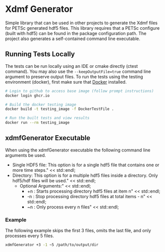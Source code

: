 # Xdmf Generator
Simple library that can be used in other projects to generate the Xdmf files for PETSc generated hdf5 files.  This library requires that a PETSc configure (built with hdf5) can be found in the package configuration path.  The project also generates a self-contained command line executable.

## Running Tests Locally
The tests can be run locally using an IDE or cmake directly (ctest command).  You may also use the ```--keepOutputFile=true```  command line argument to preserve output files.  To run the tests using the testing environment (docker), first make sure that [Docker](https://www.docker.com) installed.

```bash
# Login to github to access base image (follow prompt instructions)
docker login ghcr.io

# Build the docker testing image
docker build -t testing_image -f DockerTestFile .

# Run the built tests and view results
docker run --rm testing_image 

```

## xdmfGenerator Executable
When using the xdmfGenerator executable the following command line arguments be used.

 - Single HDF5 file: This option is for a single hdf5 file that contains one or more time steps." << std::endl;
 - Directory: This option is for a multiple hdf5 files inside a directory.  Only hdf5/hdf files will be used." << std::endl; 
   - Optional Arguments:" << std::endl; 
     - +n : Starts processing directory hdf5 files at item n" << std::endl; 
     - -n : Stop processing directory hdf5 files at total items - n" << std::endl; 
     - ~n : Only process every n files" << std::endl;


### Example
The following example skips the first 3 files, omits the last file, and only processes every 5 files.
```bash
xdmfGenerator +3 -1 ~5 /path/to/output/dir
```